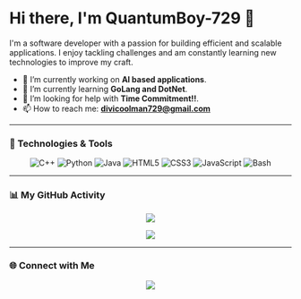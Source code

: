 # Hi there, I'm QuantumBoy-729 👋

I'm a software developer with a passion for building efficient and scalable applications. I enjoy tackling challenges and am constantly learning new technologies to improve my craft.

- 🔭 I’m currently working on **AI based applications**.
- 🌱 I’m currently learning **GoLang and DotNet**.
- 🤔 I’m looking for help with **Time Commitment!!**.
- 📫 How to reach me: **divicoolman729@gmail.com**

---

### 🔧 Technologies & Tools

<p align="center">
  <img src="https://img.shields.io/badge/C%2B%2B-00599C?style=for-the-badge&logo=c%2B%2B&logoColor=white" alt="C++"/>
  <img src="https://img.shields.io/badge/Python-3776AB?style=for-the-badge&logo=python&logoColor=white" alt="Python"/>
  <img src="https://img.shields.io/badge/Java-ED8B00?style=for-the-badge&logo=java&logoColor=white" alt="Java"/>
  <img src="https://img.shields.io/badge/HTML5-E34F26?style=for-the-badge&logo=html5&logoColor=white" alt="HTML5"/>
  <img src="https://img.shields.io/badge/CSS3-1572B6?style=for-the-badge&logo=css3&logoColor=white" alt="CSS3"/>
  <img src="https://img.shields.io/badge/JavaScript-F7DF1E?style=for-the-badge&logo=javascript&logoColor=black" alt="JavaScript"/>
  <img src="https://img.shields.io/badge/Bash-4EAA25?style=for-the-badge&logo=gnu-bash&logoColor=white" alt="Bash"/>
</p>

---

### 📊 My GitHub Activity

<p align="center">
  <a href="https://github.com/QuantumBoy-729">
    <img align="center" src="https://github-readme-stats.vercel.app/api?username=QuantumBoy-729&show_icons=true&theme=tokyonight&count_private=true" />
  </a>
</p>
<p align="center">
  <a href="https://github.com/QuantumBoy-729">
    <img align="center" src="https://github-readme-stats.vercel.app/api/top-langs/?username=QuantumBoy-729&layout=compact&theme=tokyonight" />
  </a>
</p>

---

### 🌐 Connect with Me

<p align="center">
<a href="www.linkedin.com/in/divyansh-raina-dxrz729">
  <img src="https://img.shields.io/badge/LinkedIn-0077B5?style=for-the-badge&logo=linkedin&logoColor=white" />
</a>
</p>
